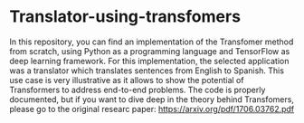 # Translator-using-transfomers
In this repository, you can find an implementation of the Transfomer method from scratch, using Python as a programming language and TensorFlow as deep learning framework.
For this implementation, the selected application was a translator which translates sentences from English to Spanish. This use case is very illustrative as it allows to show the potential of Transformers to address end-to-end problems.
The code is properly documented, but if you want to dive deep in the theory behind Transfomers, please go to the original researc paper: https://arxiv.org/pdf/1706.03762.pdf

